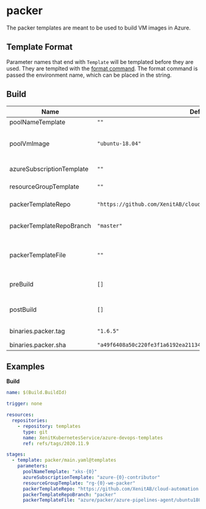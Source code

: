 # packer
The packer templates are meant to be used to build VM images in Azure.

## Template Format
Parameter names that end with  `Template` will be templated before they are used.  They are templted with the [format command](https://docs.microsoft.com/en-us/azure/devops/pipelines/process/templates?view=azure-devops#format).
The format command is passed the environment name, which can be placed in the string.

## Build
| Name | Default | Description |
| --- | --- | --- |
| poolNameTemplate | `""` | Pool name template. |
| poolVmImage | `"ubuntu-18.04"` | Pool vm image (only used if `poolNameTemplate` is empty) |
| azureSubscriptionTemplate | `""` | Azure subscription name template. |
| resourceGroupTemplate | `""` | Azure resource group name template. |
| packerTemplateRepo | `"https://github.com/XenitAB/cloud-automation.git"` | GIT repository to use for packer template. |
| packerTemplateRepoBranch | `"master"` | GIT branch to use for packer template repository. |
| packerTemplateFile | `""` | Location (inside of packerTemplateRepo) of the packer template. |
| preBuild | `[]` | Steps to run  before Docker build, takes a list of steps. |
| postBuild | `[]` | Steps to run  after Docker build, takes a list of steps. |
| binaries.packer.tag | `"1.6.5"` | Packer binary version. |
| binaries.packer.sha | `"a49f6408a50c220fe3f1a6192ea21134e2e8f31092c507614cd27ad4f913234b"` | Packer binary sha. |

## Examples
**Build**
```yaml
name: $(Build.BuildId)

trigger: none

resources:
  repositories:
    - repository: templates
      type: git
      name: XenitKubernetesService/azure-devops-templates
      ref: refs/tags/2020.11.9

stages:
  - template: packer/main.yaml@templates
    parameters:
      poolNameTemplate: "xks-{0}"
      azureSubscriptionTemplate: "azure-{0}-contributor"
      resourceGroupTemplate: "rg-{0}-we-packer"
      packerTemplateRepo: "https://github.com/XenitAB/cloud-automation.git"
      packerTemplateRepoBranch: "packer"
      packerTemplateFile: "azure/packer/azure-pipelines-agent/ubuntu1804.json"
```
